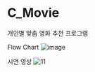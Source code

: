# C_Movie
 개인별 맞춤 영화 추천 프로그램

Flow Chart
![image](https://github.com/KimDong-gue/Command_Movie/assets/116249934/1dd41513-3f49-4c34-a3c2-fd64aa2c765c)



시연 영상
![11](https://github.com/KimDong-gue/Command_Movie/assets/116249934/d1185802-6236-412f-b15a-00428855b774)


